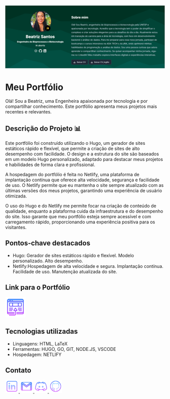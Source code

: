 ![Portfólio](content/authors/admin/sobre.png)

# Meu Portfólio 

Olá! Sou a Beatriz, uma Engenheira apaixonada por tecnologia e por compartilhar conhecimento. Este portfólio apresenta meus projetos mais recentes e relevantes.

## Descrição do Projeto 📊
Este portfólio foi construído utilizando o Hugo, um gerador de sites estáticos rápido e flexível, que permite a criação de sites de alto desempenho com facilidade. O design e a estrutura do site são baseados em um modelo Hugo personalizado, adaptado para destacar meus projetos e habilidades de forma clara e profissional.

A hospedagem do portfólio é feita no Netlify, uma plataforma de implantação contínua que oferece alta velocidade, segurança e facilidade de uso. O Netlify permite que eu mantenha o site sempre atualizado com as últimas versões dos meus projetos, garantindo uma experiência de usuário otimizada.

O uso do Hugo e do Netlify me permite focar na criação de conteúdo de qualidade, enquanto a plataforma cuida da infraestrutura e do desempenho do site. Isso garante que meu portfólio esteja sempre acessível e com carregamento rápido, proporcionando uma experiência positiva para os visitantes.

## Pontos-chave destacados

* Hugo: Gerador de sites estáticos rápido e flexível.
Modelo personalizado.
Alto desempenho.
* Netlify:Hospedagem de alta velocidade e segura.
Implantação contínua.
Facilidade de uso.
Manutenção atualizada do site.


## Link para o Portfólio

<a href="https://my-website-beatriz-santos.netlify.app/" alt="site" title="Portfólio">
  <img width="64px" src="assets/media/icons/icons8-abrir-no-navegador-64.png" alt="Portfólio">
</a>


## Tecnologias utilizadas

* Linguagens: HTML, LaTeX
* Ferramentas: HUGO, GO, GIT, NODE.JS, VSCODE
* Hospedagem: NETLIFY
  

## Contato 

 
 <a href="https://www.linkedin.com/in/beatrizssaurora/">
  <img width="42px" alt="LinkedIn" title="LinkedIn" src="assets/media/icons/icons8-linkedin-64.png">
</a>
<a href="mailto:beatrizssaurora@gmail.com" title="beatrizssaurora@gmail.com">
  <img width="42px" src="assets/media/icons/icons8-gmail-64.png" alt="Ícone do Gmail">
</a>
<a href="beatriz02627" alt="Usuário do Discord" title="beatriz02627">
  <img width="42px" src="assets/media/icons/icons8-logo-discord-64.png" alt="Ícone do Discord">
</a>
<a href="https://github.com/beatrizssaurora" alt="Github" title="Github">
  <img width="42px" src="assets/media/icons/icons8-github-64.png" alt="Github">
</a>